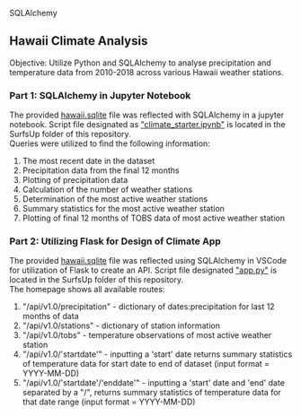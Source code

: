 SQLAlchemy
## Hawaii Climate Analysis

Objective: Utilize Python and SQLAlchemy to analyse precipitation and temperature data from 2010-2018 across various Hawaii weather stations.

### Part 1: SQLAlchemy in Jupyter Notebook  
The provided [hawaii.sqlite](Resources/hawaii.sqlite) file was reflected with SQLAlchemy in a jupyter notebook.  Script file designated as ["climate_starter.ipynb"](SurfsUp/climate_starter.ipynb) is located in the SurfsUp folder of this repository.  
Queries were utilized to find the following information:  
1. The most recent date in the dataset  
2. Precipitation data from the final 12 months  
3. Plotting of precipitation data  
4. Calculation of the number of weather stations  
5. Determination of the most active weather stations  
6. Summary statistics for the most active weather station  
7. Plotting of final 12 months of TOBS data of most active weather station  

### Part 2: Utilizing Flask for Design of Climate App  
The provided [hawaii.sqlite](Resources/hawaii.sqlite) file was reflected using SQLAlchemy in VSCode for utilization of Flask to create an API. Script file designated ["app.py"](SurfsUp/app.py) is located in the SurfsUp folder of this repository.  
The homepage shows all available routes:  
1. "/api/v1.0/precipitation" - dictionary of dates:precipitation for last 12 months of data  
2. "/api/v1.0/stations" - dictionary of station information  
3. "/api/v1.0/tobs" - temperature observations of most active weather station  
4. "/api/v1.0/'startdate'" - inputting a 'start' date returns summary statistics of temperature data for start date to end of dataset (input format = YYYY-MM-DD)  
5. "/api/v1.0/'startdate'/'enddate'" - inputting a 'start' date and 'end' date separated by a "/", returns summary statistics of temperature data for that date range (input format = YYYY-MM-DD)  
